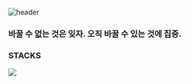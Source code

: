 ![header](https://capsule-render.vercel.app/api?type=waving&height=300&color=gradient&text=LIMJ%20The%20Rock!&reversal=true&fontColor=ff006e&textBg=true)


### 바꿀 수 없는 것은 잊자. 오직 바꿀 수 있는 것에 집중.

### STACKS

<img src="https://img.shields.io/badge/JAVA-#EC1C24?style=for-the-badge&logo=java&logoColor=white">


